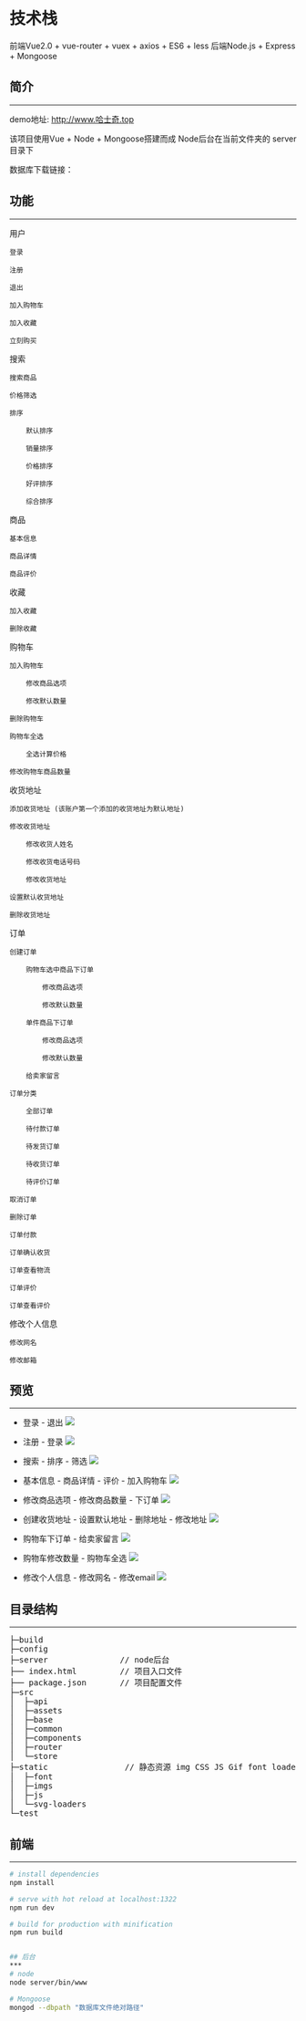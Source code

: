 # 技术栈

前端Vue2.0 + vue-router + vuex + axios + ES6 + less
后端Node.js + Express + Mongoose

## 简介
***
demo地址: http://www.哈士奇.top

该项目使用Vue + Node + Mongoose搭建而成
Node后台在当前文件夹的 server 目录下

数据库下载链接：

## 功能
***
用户
    
    登录

    注册
    
    退出
    
    加入购物车
    
    加入收藏
    
    立刻购买
    

搜索
    
    搜索商品
    
    价格筛选
    
    排序
    
        默认排序
    
        销量排序
        
        价格排序
        
        好评排序
        
        综合排序
        
商品

    基本信息
    
    商品详情
    
    商品评价
    


收藏

    加入收藏
    
    删除收藏
    
购物车

    加入购物车
    
        修改商品选项
        
        修改默认数量
        
    删除购物车
    
    购物车全选
    
        全选计算价格
        
    修改购物车商品数量
    
收货地址

    添加收货地址 (该账户第一个添加的收货地址为默认地址)
    
    修改收货地址
    
        修改收货人姓名
        
        修改收货电话号码
        
        修改收货地址
        
    设置默认收货地址
    
    删除收货地址
    
订单

    创建订单
    
        购物车选中商品下订单
        
            修改商品选项
            
            修改默认数量
            
        单件商品下订单
        
            修改商品选项
            
            修改默认数量
            
        给卖家留言
        
    订单分类
    
        全部订单
        
        待付款订单
        
        待发货订单
        
        待收货订单
        
        待评价订单
        
    取消订单
    
    删除订单
    
    订单付款
    
    订单确认收货
    
    订单查看物流
    
    订单评价
    
    订单查看评价
    
修改个人信息

    修改网名
    
    修改邮箱
    




## 预览
***
* 登录 - 退出
![](./static/imgs/Gif/SignIn.gif)


* 注册 - 登录
![](./static/imgs/Gif/login.gif)


* 搜索 - 排序 - 筛选
![](./static/imgs/Gif/search.gif)


* 基本信息 - 商品详情 - 评价 - 加入购物车
![](./static/imgs/Gif/commodity.gif)


* 修改商品选项 - 修改商品数量 - 下订单
![](./static/imgs/Gif/CommodityPurchase.gif)


* 创建收货地址 - 设置默认地址 - 删除地址 - 修改地址
![](./static/imgs/Gif/ReceivingAddress.gif)


* 购物车下订单 - 给卖家留言
![](./static/imgs/Gif/ShoppingCartPayment.gif)


* 购物车修改数量 - 购物车全选
![](./static/imgs/Gif/ShoppingCart.gif)


* 修改个人信息 - 修改网名 - 修改email
![](./static/imgs/Gif/Personal.gif)


## 目录结构
***
<pre>
├─build
├─config
├─server               // node后台
├── index.html         // 项目入口文件
├── package.json       // 项目配置文件
├─src
│  ├─api
│  ├─assets
│  ├─base
│  ├─common
│  ├─components
│  ├─router
│  └─store
├─static                // 静态资源 img CSS JS Gif font loaders
│  ├─font
│  ├─imgs
│  ├─js
│  └─svg-loaders
└─test
</pre>

## 前端
***
``` bash
# install dependencies
npm install

# serve with hot reload at localhost:1322
npm run dev

# build for production with minification
npm run build


## 后台
***
# node
node server/bin/www

# Mongoose
mongod --dbpath "数据库文件绝对路径"

